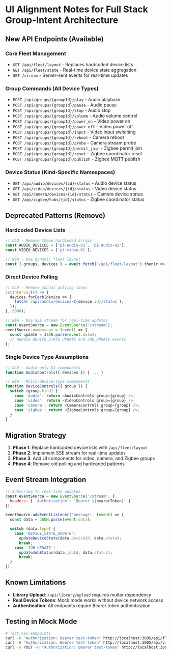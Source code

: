 # UI Alignment Notes for Full Stack Group-Intent Architecture

## New API Endpoints (Available)

### Core Fleet Management
- `GET /api/fleet/layout` - Replaces hardcoded device lists
- `GET /api/fleet/state` - Real-time device state aggregation
- `GET /stream` - Server-sent events for real-time updates

### Group Commands (All Device Types)
- `POST /api/groups/{groupId}/play` - Audio playback
- `POST /api/groups/{groupId}/pause` - Audio pause
- `POST /api/groups/{groupId}/stop` - Audio stop
- `POST /api/groups/{groupId}/volume` - Audio volume control
- `POST /api/groups/{groupId}/power_on` - Video power on
- `POST /api/groups/{groupId}/power_off` - Video power off
- `POST /api/groups/{groupId}/input` - Video input switching
- `POST /api/groups/{groupId}/reboot` - Camera reboot
- `POST /api/groups/{groupId}/probe` - Camera stream probe
- `POST /api/groups/{groupId}/permit_join` - Zigbee permit join
- `POST /api/groups/{groupId}/reset` - Zigbee coordinator reset
- `POST /api/groups/{groupId}/publish` - Zigbee MQTT publish

### Device Status (Kind-Specific Namespaces)
- `GET /api/audio/devices/{id}/status` - Audio device status
- `GET /api/video/devices/{id}/status` - Video device status
- `GET /api/camera/devices/{id}/status` - Camera device status
- `GET /api/zigbee/hubs/{id}/status` - Zigbee coordinator status

## Deprecated Patterns (Remove)

### Hardcoded Device Lists
```javascript
// OLD - Remove these hardcoded arrays
const AUDIO_DEVICES = ['pi-audio-01', 'pi-audio-02'];
const VIDEO_DEVICES = ['pi-video-01'];

// NEW - Use dynamic fleet layout
const { groups, devices } = await fetch('/api/fleet/layout').then(r => r.json());
```

### Direct Device Polling
```javascript
// OLD - Remove manual polling loops
setInterval(() => {
  devices.forEach(device => {
    fetch(`/api/audio/devices/${device.id}/status`);
  });
}, 5000);

// NEW - Use SSE stream for real-time updates
const eventSource = new EventSource('/stream');
eventSource.onmessage = (event) => {
  const update = JSON.parse(event.data);
  // Handle DEVICE_STATE_UPDATE and JOB_UPDATE events
};
```

### Single Device Type Assumptions
```javascript
// OLD - Audio-only UI components
function AudioControls({ devices }) { ... }

// NEW - Multi-device-type components
function DeviceControls({ group }) {
  switch (group.kind) {
    case 'audio': return <AudioControls group={group} />;
    case 'video': return <VideoControls group={group} />;
    case 'camera': return <CameraControls group={group} />;
    case 'zigbee': return <ZigbeeControls group={group} />;
  }
}
```

## Migration Strategy

1. **Phase 1**: Replace hardcoded device lists with `/api/fleet/layout`
2. **Phase 2**: Implement SSE stream for real-time updates
3. **Phase 3**: Add UI components for video, camera, and Zigbee groups
4. **Phase 4**: Remove old polling and hardcoded patterns

## Event Stream Integration

```javascript
// Subscribe to real-time updates
const eventSource = new EventSource('/stream', {
  headers: { 'Authorization': `Bearer ${bearerToken}` }
});

eventSource.addEventListener('message', (event) => {
  const data = JSON.parse(event.data);

  switch (data.type) {
    case 'DEVICE_STATE_UPDATE':
      updateDeviceState(data.deviceId, data.state);
      break;
    case 'JOB_UPDATE':
      updateJobStatus(data.jobId, data.status);
      break;
  }
});
```

## Known Limitations

- **Library Upload**: `/api/library/upload` requires multer dependency
- **Real Device Tokens**: Mock mode works without device network access
- **Authentication**: All endpoints require Bearer token authentication

## Testing in Mock Mode

```bash
# Test new endpoints
curl -H "Authorization: Bearer test-token" http://localhost:3005/api/fleet/layout
curl -H "Authorization: Bearer test-token" http://localhost:3005/api/video/devices/pi-video-01/status
curl -X POST -H "Authorization: Bearer test-token" http://localhost:3005/api/groups/all-displays/power_on
```